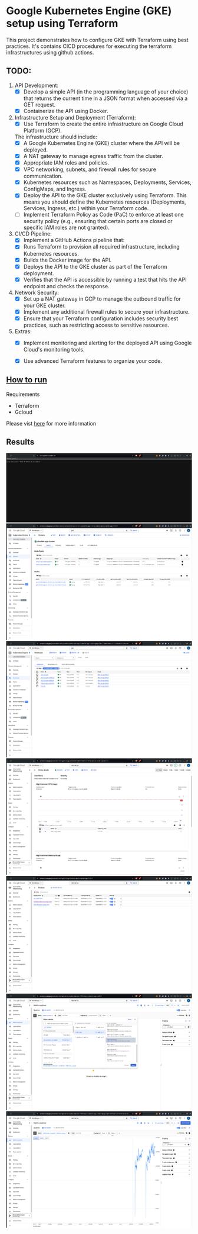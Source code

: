 # Google Kubernetes Engine (GKE) setup using Terraform

This project demonstrates how to configure GKE with Terraform using best practices. It's contains CICD procedures for executing the terraform infrastructures using github actions.

## TODO:
1. API Development: 
   - [x] Develop a simple API (in the programming language of your choice) that returns the current time in a JSON format when accessed via a GET request.   
   - [x] Containerize the API using Docker. 
2. Infrastructure Setup and Deployment (Terraform): 
   - [x] Use Terraform to create the entire infrastructure on Google Cloud Platform (GCP).
   
   The infrastructure should include: 
      - [x] A Google Kubernetes Engine (GKE) cluster where the API will be deployed. 
      - [x] A NAT gateway to manage egress traffic from the cluster. 
      - [x] Appropriate IAM roles and policies. 
      - [x] VPC networking, subnets, and firewall rules for secure communication. 
      - [x] Kubernetes resources such as Namespaces, Deployments, Services, ConfigMaps, and Ingress. 
      - [x] Deploy the API to the GKE cluster exclusively using Terraform. This means you should define the Kubernetes resources (Deployments, Services, Ingress, etc.) within your Terraform code. 
      - [ ] Implement Terraform Policy as Code (PaC) to enforce at least one security policy (e.g., ensuring that certain ports are closed or specific IAM roles are not granted). 
3. CI/CD Pipeline: 
   - [x] Implement a GitHub Actions pipeline that: 
   - [x] Runs Terraform to provision all required infrastructure, including Kubernetes resources. 
   - [x] Builds the Docker image for the API. 
   - [x] Deploys the API to the GKE cluster as part of the Terraform deployment.
   - [x] Verifies that the API is accessible by running a test that hits the API endpoint and checks the response. 
4. Network Security: 
   - [x] Set up a NAT gateway in GCP to manage the outbound traffic for your GKE cluster. 
   - [x] Implement any additional firewall rules to secure your infrastructure.   
   - [x] Ensure that your Terraform configuration includes security best practices, such as restricting access to sensitive resources. 
5. Extras:
   - [x] Implement monitoring and alerting for the deployed API using Google Cloud's monitoring tools. 
   - [x] Use advanced Terraform features to organize your code. 


## [How to run](./terraform/README.md)

Requirements
- Terraform
- Gcloud
  
Please vist [here](./terraform/README.md) for more information

## Results
<img src="assets/site.png">
<img src="assets/gke-1.png">
<img src="assets/gke-2.png">
<img src="assets/monitor-1.png">
<img src="assets/monitor-2.png">
<img src="assets/monitor-3.png">
<img src="assets/monitor-4.png">